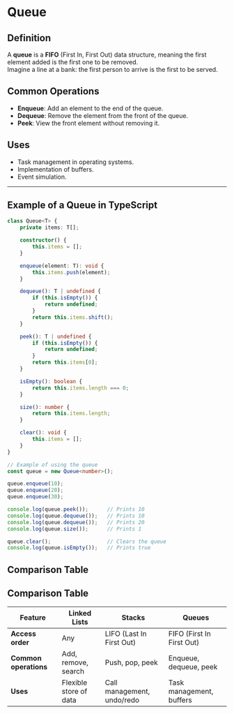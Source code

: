 # Queue

## Definition

A **queue** is a **FIFO** (First In, First Out) data structure, meaning the first element added is the first one to be removed.  
Imagine a line at a bank: the first person to arrive is the first to be served.

## Common Operations

- **Enqueue**: Add an element to the end of the queue.  
- **Dequeue**: Remove the element from the front of the queue.  
- **Peek**: View the front element without removing it.

## Uses

- Task management in operating systems.  
- Implementation of buffers.  
- Event simulation.

---

## Example of a Queue in TypeScript

```ts
class Queue<T> {
    private items: T[];

    constructor() {
        this.items = [];
    }

    enqueue(element: T): void {
        this.items.push(element);
    }

    dequeue(): T | undefined {
        if (this.isEmpty()) {
            return undefined;
        }
        return this.items.shift();
    }

    peek(): T | undefined {
        if (this.isEmpty()) {
            return undefined;
        }
        return this.items[0];
    }

    isEmpty(): boolean {
        return this.items.length === 0;
    }

    size(): number {
        return this.items.length;
    }

    clear(): void {
        this.items = [];
    }
}

// Example of using the queue
const queue = new Queue<number>();

queue.enqueue(10);
queue.enqueue(20);
queue.enqueue(30);

console.log(queue.peek());      // Prints 10
console.log(queue.dequeue());   // Prints 10
console.log(queue.dequeue());   // Prints 20
console.log(queue.size());      // Prints 1

queue.clear();                  // Clears the queue
console.log(queue.isEmpty());   // Prints true
```

## Comparison Table

## Comparison Table

| Feature            | Linked Lists             | Stacks                         | Queues                        |
|--------------------|--------------------------|--------------------------------|-------------------------------|
| **Access order**   | Any                      | LIFO (Last In First Out)       | FIFO (First In First Out)     |
| **Common operations** | Add, remove, search     | Push, pop, peek                | Enqueue, dequeue, peek        |
| **Uses**           | Flexible store of data   | Call management, undo/redo     | Task management, buffers      |
